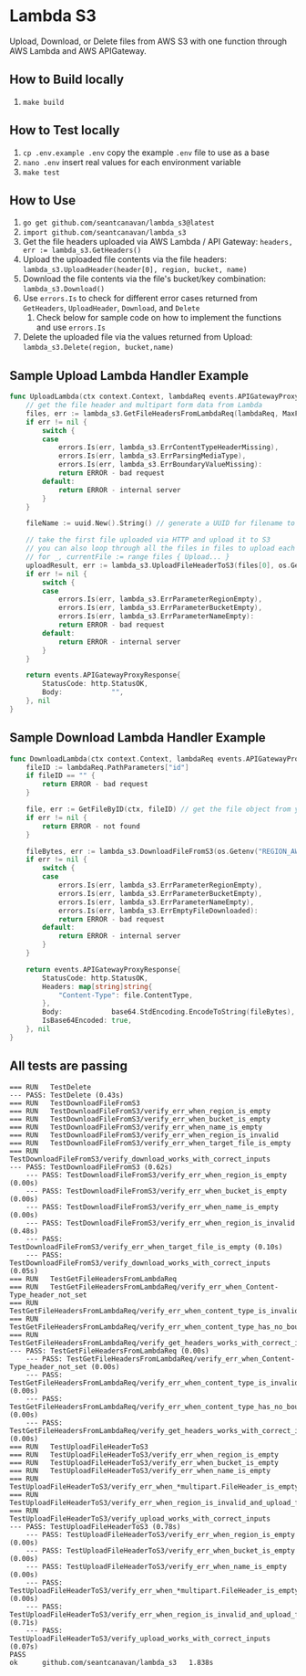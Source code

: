 # Lambda S3
Upload, Download, or Delete files from AWS S3 with one function through AWS Lambda and AWS APIGateway.

## How to Build locally
1. `make build`

## How to Test locally
1. `cp .env.example .env` copy the example `.env` file to use as a base
2. `nano .env` insert real values for each environment variable
3. `make test`

## How to Use
1. `go get github.com/seantcanavan/lambda_s3@latest`
2. `import github.com/seantcanavan/lambda_s3`
3. Get the file headers uploaded via AWS Lambda / API Gateway: `headers, err := lambda_s3.GetHeaders()`
4. Upload the uploaded file contents via the file headers: `lambda_s3.UploadHeader(header[0], region, bucket, name)`
5. Download the file contents via the file's bucket/key combination: `lambda_s3.Download()`
6. Use `errors.Is` to check for different error cases returned from `GetHeaders`, `UploadHeader`, `Download`, and `Delete`
   1. Check below for sample code on how to implement the functions and use `errors.Is`
7. Delete the uploaded file via the values returned from Upload: `lambda_s3.Delete(region, bucket,name)`

## Sample Upload Lambda Handler Example
``` go
func UploadLambda(ctx context.Context, lambdaReq events.APIGatewayProxyRequest) (events.APIGatewayProxyResponse, error) {
	// get the file header and multipart form data from Lambda
	files, err := lambda_s3.GetFileHeadersFromLambdaReq(lambdaReq, MaxFileSizeBytes)
	if err != nil {
		switch {
		case
			errors.Is(err, lambda_s3.ErrContentTypeHeaderMissing),
			errors.Is(err, lambda_s3.ErrParsingMediaType),
			errors.Is(err, lambda_s3.ErrBoundaryValueMissing):
			return ERROR - bad request
		default:
			return ERROR - internal server
		}
	}

	fileName := uuid.New().String() // generate a UUID for filename to guarantee uniqueness

	// take the first file uploaded via HTTP and upload it to S3
	// you can also loop through all the files in files to upload each individually:
	// for _, currentFile := range files { Upload... }
	uploadResult, err := lambda_s3.UploadFileHeaderToS3(files[0], os.Getenv("REGION_AWS"), os.Getenv("FILE_BUCKET"), fileName)
	if err != nil {
		switch {
		case
			errors.Is(err, lambda_s3.ErrParameterRegionEmpty),
			errors.Is(err, lambda_s3.ErrParameterBucketEmpty),
			errors.Is(err, lambda_s3.ErrParameterNameEmpty):
			return ERROR - bad request
		default:
			return ERROR - internal server
		}
	}

	return events.APIGatewayProxyResponse{
		StatusCode: http.StatusOK,
		Body:            "",
	}, nil
}
```

## Sample Download Lambda Handler Example
``` go
func DownloadLambda(ctx context.Context, lambdaReq events.APIGatewayProxyRequest) (events.APIGatewayProxyResponse, error) {
	fileID := lambdaReq.PathParameters["id"]
	if fileID == "" {
		return ERROR - bad request
	}

	file, err := GetFileByID(ctx, fileID) // get the file object from your database to retrieve its unique name
	if err != nil {
		return ERROR - not found
	}

	fileBytes, err := lambda_s3.DownloadFileFromS3(os.Getenv("REGION_AWS"), os.Getenv("FILE_BUCKET"), file.Name)
	if err != nil {
		switch {
		case
			errors.Is(err, lambda_s3.ErrParameterRegionEmpty),
			errors.Is(err, lambda_s3.ErrParameterBucketEmpty),
			errors.Is(err, lambda_s3.ErrParameterNameEmpty),
			errors.Is(err, lambda_s3.ErrEmptyFileDownloaded):
			return ERROR - bad request
		default:
			return ERROR - internal server
		}
	}

	return events.APIGatewayProxyResponse{
		StatusCode: http.StatusOK,
		Headers: map[string]string{
			"Content-Type": file.ContentType,
		},
		Body:            base64.StdEncoding.EncodeToString(fileBytes),
		IsBase64Encoded: true,
	}, nil
}
```

## All tests are passing
```
=== RUN   TestDelete
--- PASS: TestDelete (0.43s)
=== RUN   TestDownloadFileFromS3
=== RUN   TestDownloadFileFromS3/verify_err_when_region_is_empty
=== RUN   TestDownloadFileFromS3/verify_err_when_bucket_is_empty
=== RUN   TestDownloadFileFromS3/verify_err_when_name_is_empty
=== RUN   TestDownloadFileFromS3/verify_err_when_region_is_invalid
=== RUN   TestDownloadFileFromS3/verify_err_when_target_file_is_empty
=== RUN   TestDownloadFileFromS3/verify_download_works_with_correct_inputs
--- PASS: TestDownloadFileFromS3 (0.62s)
    --- PASS: TestDownloadFileFromS3/verify_err_when_region_is_empty (0.00s)
    --- PASS: TestDownloadFileFromS3/verify_err_when_bucket_is_empty (0.00s)
    --- PASS: TestDownloadFileFromS3/verify_err_when_name_is_empty (0.00s)
    --- PASS: TestDownloadFileFromS3/verify_err_when_region_is_invalid (0.48s)
    --- PASS: TestDownloadFileFromS3/verify_err_when_target_file_is_empty (0.10s)
    --- PASS: TestDownloadFileFromS3/verify_download_works_with_correct_inputs (0.05s)
=== RUN   TestGetFileHeadersFromLambdaReq
=== RUN   TestGetFileHeadersFromLambdaReq/verify_err_when_Content-Type_header_not_set
=== RUN   TestGetFileHeadersFromLambdaReq/verify_err_when_content_type_is_invalid
=== RUN   TestGetFileHeadersFromLambdaReq/verify_err_when_content_type_has_no_boundary_value
=== RUN   TestGetFileHeadersFromLambdaReq/verify_get_headers_works_with_correct_inputs
--- PASS: TestGetFileHeadersFromLambdaReq (0.00s)
    --- PASS: TestGetFileHeadersFromLambdaReq/verify_err_when_Content-Type_header_not_set (0.00s)
    --- PASS: TestGetFileHeadersFromLambdaReq/verify_err_when_content_type_is_invalid (0.00s)
    --- PASS: TestGetFileHeadersFromLambdaReq/verify_err_when_content_type_has_no_boundary_value (0.00s)
    --- PASS: TestGetFileHeadersFromLambdaReq/verify_get_headers_works_with_correct_inputs (0.00s)
=== RUN   TestUploadFileHeaderToS3
=== RUN   TestUploadFileHeaderToS3/verify_err_when_region_is_empty
=== RUN   TestUploadFileHeaderToS3/verify_err_when_bucket_is_empty
=== RUN   TestUploadFileHeaderToS3/verify_err_when_name_is_empty
=== RUN   TestUploadFileHeaderToS3/verify_err_when_*multipart.FileHeader_is_empty
=== RUN   TestUploadFileHeaderToS3/verify_err_when_region_is_invalid_and_upload_fails
=== RUN   TestUploadFileHeaderToS3/verify_upload_works_with_correct_inputs
--- PASS: TestUploadFileHeaderToS3 (0.78s)
    --- PASS: TestUploadFileHeaderToS3/verify_err_when_region_is_empty (0.00s)
    --- PASS: TestUploadFileHeaderToS3/verify_err_when_bucket_is_empty (0.00s)
    --- PASS: TestUploadFileHeaderToS3/verify_err_when_name_is_empty (0.00s)
    --- PASS: TestUploadFileHeaderToS3/verify_err_when_*multipart.FileHeader_is_empty (0.00s)
    --- PASS: TestUploadFileHeaderToS3/verify_err_when_region_is_invalid_and_upload_fails (0.71s)
    --- PASS: TestUploadFileHeaderToS3/verify_upload_works_with_correct_inputs (0.07s)
PASS
ok  	github.com/seantcanavan/lambda_s3	1.838s
```
